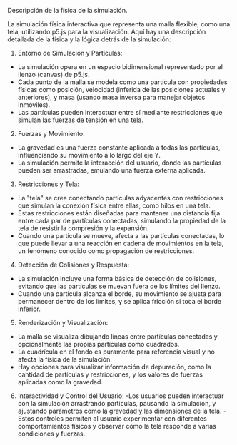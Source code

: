 Descripción de la física de la simulación.

La simulación física interactiva que representa una malla flexible, como una tela, utilizando p5.js para
la visualización. Aquí hay una descripción detallada de la física y la lógica detrás de la simulación:

1. Entorno de Simulación y Partículas:
- La simulación opera en un espacio bidimensional representado por el lienzo (canvas) de p5.js.
- Cada punto de la malla se modela como una partícula con propiedades físicas como posición,
velocidad (inferida de las posiciones actuales y anteriores), y masa (usando masa inversa para manejar
objetos inmóviles).
- Las partículas pueden interactuar entre sí mediante restricciones que simulan las fuerzas de tensión
en una tela.

2. Fuerzas y Movimiento:
- La gravedad es una fuerza constante aplicada a todas las partículas, influenciando su movimiento a
lo largo del eje Y.
- La simulación permite la interacción del usuario, donde las partículas pueden ser arrastradas,
emulando una fuerza externa aplicada.

3. Restricciones y Tela:
- La "tela" se crea conectando partículas adyacentes con restricciones que simulan la conexión física
entre ellas, como hilos en una tela.
- Estas restricciones están diseñadas para mantener una distancia fija entre cada par de partículas
conectadas, simulando la propiedad de la tela de resistir la compresión y la expansión.
- Cuando una partícula se mueve, afecta a las partículas conectadas, lo que puede llevar a una
reacción en cadena de movimientos en la tela, un fenómeno conocido como propagación de
restricciones.

4. Detección de Colisiones y Respuesta:
- La simulación incluye una forma básica de detección de colisiones, evitando que las partículas se
muevan fuera de los límites del lienzo.
- Cuando una partícula alcanza el borde, su movimiento se ajusta para permanecer dentro de los
límites, y se aplica fricción si toca el borde inferior.

5. Renderización y Visualización:
- La malla se visualiza dibujando líneas entre partículas conectadas y opcionalmente las propias
partículas como cuadrados.
- La cuadrícula en el fondo es puramente para referencia visual y no afecta la física de la simulación.
- Hay opciones para visualizar información de depuración, como la cantidad de partículas y
restricciones, y los valores de fuerzas aplicadas como la gravedad.

6. Interactividad y Control del Usuario:
-Los usuarios pueden interactuar con la simulación arrastrando partículas, pausando la simulación, y
ajustando parámetros como la gravedad y las dimensiones de la tela.
-Estos controles permiten al usuario experimentar con diferentes comportamientos físicos y observar
cómo la tela responde a varias condiciones y fuerzas.
